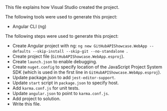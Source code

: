This file explains how Visual Studio created the project.

The following tools were used to generate this project:
- Angular CLI (ng)

The following steps were used to generate this project:
- Create Angular project with ng: `ng new GitHubAPIShowcase.WebApp --defaults --skip-install --skip-git --no-standalone `.
- Create project file (`GitHubAPIShowcase.WebApp.esproj`).
- Create `launch.json` to enable debugging.
- Create `nuget.config` to specify location of the JavaScript Project System SDK (which is used in the first line in `GitHubAPIShowcase.WebApp.esproj`).
- Update package.json to add `jest-editor-support`.
- Update `start` script in `package.json` to specify host.
- Add `karma.conf.js` for unit tests.
- Update `angular.json` to point to `karma.conf.js`.
- Add project to solution.
- Write this file.
